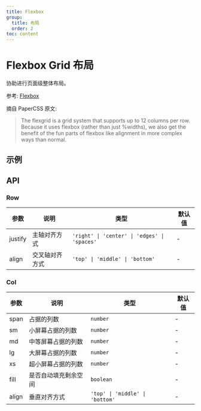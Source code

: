 ```yaml
---
title: Flexbox
group:
  title: 布局
  order: 2
toc: content
---
```


# Flexbox Grid 布局

协助进行页面级整体布局。

参考: [Flexbox](https://www.getpapercss.com/docs/layout/flexbox/)

摘自 PaperCSS 原文:

> The flexgrid is a grid system that supports up to 12 columns per row. Because it uses flexbox (rather than just %widths), we also get the benefit of the fun parts of flexbox like alignment in more complex ways than normal.

## 示例

<code src="./demos/FlexboxBase.tsx" title="基本" description="基本的布局" iframe="1500"></code>

## API

### Row

| 参数    | 说明           | 类型                                         | 默认值 |
| ------- | -------------- | -------------------------------------------- | ------ |
| justify | 主轴对齐方式   | `'right' \| 'center' \| 'edges' \| 'spaces'` | -      |
| align   | 交叉轴对齐方式 | `'top' \| 'middle' \| 'bottom'`              | -      |

### Col

| 参数  | 说明                 | 类型                            | 默认值 |
| ----- | -------------------- | ------------------------------- | ------ |
| span  | 占据的列数           | `number`                        | -      |
| sm    | 小屏幕占据的列数     | `number`                        | -      |
| md    | 中等屏幕占据的列数   | `number`                        | -      |
| lg    | 大屏幕占据的列数     | `number`                        | -      |
| xs    | 超小屏幕占据的列数   | `number`                        | -      |
| fill  | 是否自动填充剩余空间 | `boolean`                       | -      |
| align | 垂直对齐方式         | `'top' \| 'middle' \| 'bottom'` | -      |
